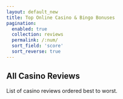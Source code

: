 ```yaml
---
layout: default_new
title: Top Online Casino & Bingo Bonuses 
pagination: 
  enabled: true
  collection: reviews
  permalink: /:num/
  sort_field: 'score'
  sort_reverse: true
---
```


## All Casino Reviews
List of casino reviews ordered best to worst.

